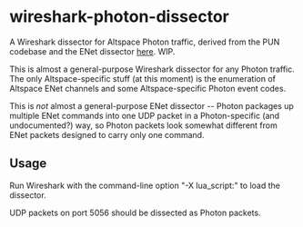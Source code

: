 # wireshark-photon-dissector

A Wireshark dissector for Altspace Photon traffic, derived from the PUN codebase and the ENet dissector [here][enet-dissector]. WIP.

This is almost a general-purpose Wireshark dissector for any Photon traffic. The only Altspace-specific stuff (at this moment) is the enumeration of Altspace ENet channels and some Altspace-specific Photon event codes.

This is *not* almost a general-purpose ENet dissector -- Photon packages up multiple ENet commands into one UDP packet in a Photon-specific (and undocumented?) way, so Photon packets look somewhat different from ENet packets designed to carry only one command.

## Usage

Run Wireshark with the command-line option "-X lua_script:<path to photon.lua>" to load the dissector.

UDP packets on port 5056 should be dissected as Photon packets.

[enet-dissector]: https://github.com/cgutman/wireshark-enet-dissector
